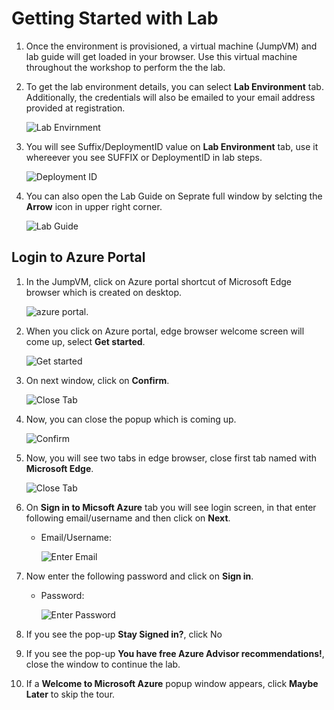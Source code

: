 # Getting Started with Lab

1. Once the environment is provisioned, a virtual machine (JumpVM) and lab guide will get loaded in your browser. Use this virtual machine throughout the workshop to perform the the lab.

2. To get the lab environment details, you can select **Lab Environment** tab. Additionally, the credentials will also be emailed to your email address provided at registration.

   ![](media/lab-details.png "Lab Envirnment")
 
3. You will see Suffix/DeploymentID value on **Lab Environment** tab, use it whereever you see SUFFIX or DeploymentID in lab steps.
   
   ![](media/deployment-id.png "Deployment ID")
 
4. You can also open the Lab Guide on Seprate full window by selcting the **Arrow** icon in upper right corner.

   ![](media/labguide-open.png "Lab Guide")
 
## Login to Azure Portal
1. In the JumpVM, click on Azure portal shortcut of Microsoft Edge browser which is created on desktop.

   ![azure portal.](media/azure-desktop.png)
   
2. When you click on Azure portal, edge browser welcome screen will come up, select **Get started**.

   ![](media/edge-get-started-window.png "Get started")
   
3. On next window, click on **Confirm**.

   ![](media/click-sign-in-to-microsoft-azure-tab.png "Close Tab")
   
4. Now, you can close the popup which is coming up.

   ![](media/edge-continue.png "Confirm")
   
5. Now, you will see two tabs in edge browser, close first tab named with **Microsoft Edge**.

    ![](media/close-tab.png "Close Tab")
   
6. On **Sign in to Micsoft Azure** tab you will see login screen, in that enter following email/username and then click on **Next**. 
   * Email/Username: <inject key="AzureAdUserEmail"></inject>
   
     ![](media/azure-login-enter-email.png "Enter Email")
     
7. Now enter the following password and click on **Sign in**.
   * Password: <inject key="AzureAdUserPassword"></inject>
   
     ![](media/azure-login-enter-password1.png "Enter Password")
     
8. If you see the pop-up **Stay Signed in?**, click No

9. If you see the pop-up **You have free Azure Advisor recommendations!**, close the window to continue the lab.

10. If a **Welcome to Microsoft Azure** popup window appears, click **Maybe Later** to skip the tour.
   
